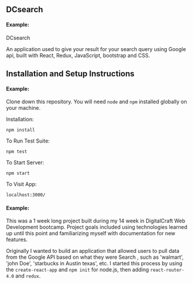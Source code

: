## DCsearch 
#### Example:

DCsearch 

An application used to give your result for your search query using Google api, built with React, Redux, JavaScript, bootstrap and CSS.




<!-- ## Project Screen Shot(s)

#### Example:   

[ PRETEND SCREEN SHOT IS HERE ]

[ PRETEND OTHER SCREEN SHOT IS HERE ] -->

## Installation and Setup Instructions

#### Example:  

Clone down this repository. You will need `node` and `npm` installed globally on your machine.  

Installation:

`npm install`  

To Run Test Suite:  

`npm test`  

To Start Server:

`npm start`  

To Visit App:

`localhost:3000/`  


#### Example:  

This was a 1 week long project built during my 14 week in DigitalCraft Web Development bootcamp. Project goals included using technologies learned up until this point and familiarizing myself with documentation for new features.  

Originally I wanted to build an application that allowed users to pull data from the Google API based on what they were Search , such as 'walmart', 'john Doe', 'starbucks in Austin texas', etc. I started this process by using the `create-react-app` and `npm init` for node.js, then adding `react-router-4.0` and `redux`.  


